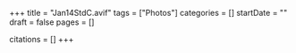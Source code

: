 +++
title = "Jan14StdC.avif"
tags = ["Photos"]
categories = []
startDate = ""
draft = false
pages = []

citations = []
+++
